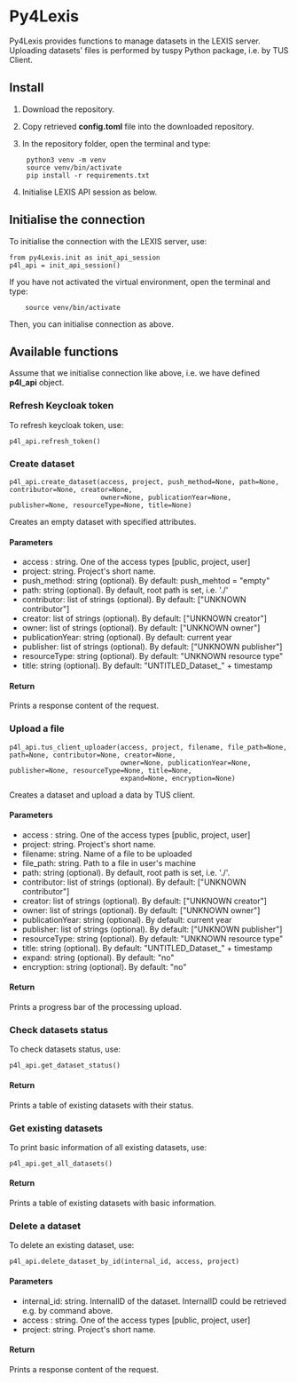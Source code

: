 # Py4Lexis

Py4Lexis provides functions to manage datasets in the LEXIS server. 
Uploading datasets' files is performed by tuspy Python package, i.e. by TUS Client.

## Install
1. Download the repository.
2. Copy retrieved **config.toml** file into the downloaded repository.
3. In the repository folder, open the terminal and type: 
        
        python3 venv -m venv
        source venv/bin/activate
        pip install -r requirements.txt
4. Initialise LEXIS API session as below. 

## Initialise the connection
To initialise the connection with the LEXIS server, use:

    from py4Lexis.init as init_api_session
    p4l_api = init_api_session()

If you have not activated the virtual environment, open the terminal and type:

        source venv/bin/activate

Then, you can initialise connection as above.
    
## Available functions
Assume that we initialise connection like above, i.e. we have defined **p4l_api** object.
### Refresh Keycloak token
To refresh keycloak token, use:

    p4l_api.refresh_token()
    
### Create dataset

    p4l_api.create_dataset(access, project, push_method=None, path=None, contributor=None, creator=None,
                           owner=None, publicationYear=None, publisher=None, resourceType=None, title=None)


   Creates an empty dataset with specified attributes.

   #### Parameters
   * access : string. One of the access types [public, project, user]
   * project: string. Project's short name.
   * push_method: string (optional). By default: push_mehtod = "empty"
   * path: string (optional). By default, root path is set, i.e. './'
   * contributor: list of strings (optional). By default: ["UNKNOWN contributor"]
   * creator: list of strings (optional). By default: ["UNKNOWN creator"]
   * owner: list of strings (optional). By default: ["UNKNOWN owner"]
   * publicationYear: string (optional). By default: current year
   * publisher: list of strings (optional). By default: ["UNKNOWN publisher"]
   * resourceType: string (optional). By default: "UNKNOWN resource type"
   * title: string (optional). By default: "UNTITLED_Dataset_" + timestamp

   #### Return
   Prints a response content of the request.
                          
### Upload a file

    p4l_api.tus_client_uploader(access, project, filename, file_path=None, path=None, contributor=None, creator=None,
                                owner=None, publicationYear=None, publisher=None, resourceType=None, title=None,
                                expand=None, encryption=None)

   Creates a dataset and upload a data by TUS client.

   #### Parameters
   * access : string. One of the access types [public, project, user]
   * project: string. Project's short name.
   * filename: string. Name of a file to be uploaded
   * file_path: string. Path to a file in user's machine
   * path: string (optional). By default, root path is set, i.e. './'.
   * contributor: list of strings (optional). By default: ["UNKNOWN contributor"]
   * creator: list of strings (optional). By default: ["UNKNOWN creator"]
   * owner: list of strings (optional). By default: ["UNKNOWN owner"]
   * publicationYear: string (optional). By default: current year
   * publisher: list of strings (optional). By default: ["UNKNOWN publisher"]
   * resourceType: string (optional). By default: "UNKNOWN resource type"
   * title: string (optional). By default: "UNTITLED_Dataset_" + timestamp
   * expand: string (optional). By default: "no"
   * encryption: string (optional). By default: "no"

   #### Return
   Prints a progress bar of the processing upload.

### Check datasets status
To check datasets status, use:

    p4l_api.get_dataset_status()

   #### Return
   Prints a table of existing datasets with their status.

### Get existing datasets
To print basic information of all existing datasets, use:

    p4l_api.get_all_datasets()
    
   #### Return
   Prints a table of existing datasets with basic information.

### Delete a dataset
To delete an existing dataset, use:

    p4l_api.delete_dataset_by_id(internal_id, access, project)

   #### Parameters
   * internal_id: string. InternalID of the dataset. InternalID could be retrieved e.g. by command above.
   * access : string. One of the access types [public, project, user]
   * project: string. Project's short name.

   #### Return
   Prints a response content of the request.
